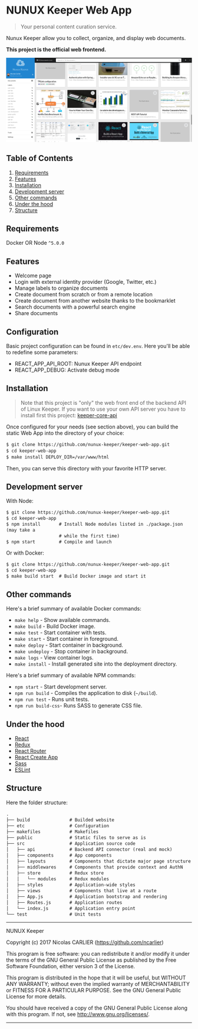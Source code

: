 # NUNUX Keeper Web App

> Your personal content curation service.

Nunux Keeper allow you to collect, organize, and display web documents.

**This project is the official web frontend.**

![Screenshot](screenshot.png)

## Table of Contents
1. [Requirements](#requirements)
1. [Features](#features)
1. [Installation](#installation)
1. [Development server](#development-server)
1. [Other commands](#other-commands)
1. [Under the hood](#under-the-hood)
1. [Structure](#structure)

## Requirements

Docker OR Node `^5.0.0`

## Features

* Welcome page
* Login with external identity provider (Google, Twitter, etc.)
* Manage labels to organize documents
* Create document from scratch or from a remote location
* Create document from another website thanks to the bookmarklet
* Search documents with a powerful search engine
* Share documents

## Configuration

Basic project configuration can be found in `etc/dev.env`. Here you'll be able
to redefine some parameters:

* REACT_APP_API_ROOT: Nunux Keeper API endpoint
* REACT_APP_DEBUG: Activate debug mode

## Installation

> Note that this project is "only" the web front end of the backend API of Linux
> Keeper. If you want to use your own API server you have to install first this
> project: [keeper-core-api](https://github.com/nunux-keeper/keeper-core-api)

Once configured for your needs (see section above), you can build the static
Web App into the directory of your choice:

```bash
$ git clone https://github.com/nunux-keeper/keeper-web-app.git
$ cd keeper-web-app
$ make install DEPLOY_DIR=/var/www/html
```

Then, you can serve this directory with your favorite HTTP server.

## Development server

With Node:

```shell
$ git clone https://github.com/nunux-keeper/keeper-web-app.git
$ cd keeper-web-app
$ npm install       # Install Node modules listed in ./package.json (may take a
                    # while the first time)
$ npm start         # Compile and launch
```

Or with Docker:

```shell
$ git clone https://github.com/nunux-keeper/keeper-web-app.git
$ cd keeper-web-app
$ make build start  # Build Docker image and start it
```

## Other commands

Here's a brief summary of available Docker commands:

* `make help` - Show available commands.
* `make build` - Build Docker image.
* `make test` - Start container with tests.
* `make start` - Start container in foreground.
* `make deploy` - Start container in background.
* `make undeploy` - Stop container in background.
* `make logs` - View container logs.
* `make install` - Install generated site into the deployment directory.

Here's a brief summary of available NPM commands:

* `npm start` - Start development server.
* `npm run build` - Compiles the application to disk (`~/build`).
* `npm run test` - Runs unit tests.
* `npm run build-css`- Runs SASS to generate CSS file.

## Under the hood

* [React](https://github.com/facebook/react)
* [Redux](http://redux.js.org/)
* [React Router](https://github.com/ReactTraining/react-router)
* [React Create App](https://github.com/facebookincubator/create-react-app)
* [Sass](http://sass-lang.com/)
* [ESLint](http://eslint.org)


## Structure

Here the folder structure:

```
.
├── build               # Builded website
├── etc                 # Configuration
├── makefiles           # Makefiles
├── public              # Static files to serve as is
├── src                 # Application source code
│   ├── api             # Backend API connector (real and mock)
│   ├── components      # App components
│   ├── layouts         # Components that dictate major page structure
│   ├── middlewares     # Components that provide context and AuthN
│   ├── store           # Redux store
│   │   └── modules     # Redux modules
│   ├── styles          # Application-wide styles
│   ├── views           # Components that live at a route
│   ├── App.js          # Application bootstrap and rendering
│   ├── Routes.js       # Application routes
│   └── index.js        # Application entry point
└── test                # Unit tests
```

----------------------------------------------------------------------

NUNUX Keeper

Copyright (c) 2017 Nicolas CARLIER (https://github.com/ncarlier)

This program is free software: you can redistribute it and/or modify
it under the terms of the GNU General Public License as published by
the Free Software Foundation, either version 3 of the License.

This program is distributed in the hope that it will be useful,
but WITHOUT ANY WARRANTY; without even the implied warranty of
MERCHANTABILITY or FITNESS FOR A PARTICULAR PURPOSE.  See the
GNU General Public License for more details.

You should have received a copy of the GNU General Public License
along with this program.  If not, see <http://www.gnu.org/licenses/>.

----------------------------------------------------------------------
